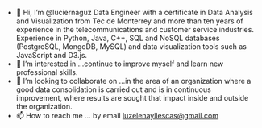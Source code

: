 - 👋 Hi, I’m @luciernaguz  Data Engineer with a certificate in Data Analysis and Visualization
  from Tec de Monterrey and more than ten years of experience in the telecommunications and customer service industries. 
  Experience in Python, Java, C++, SQL and NoSQL databases (PostgreSQL, MongoDB, MySQL) and data visualization tools such as JavaScript and D3.js.
- 👀 I’m interested in ...continue to improve myself and learn new professional skills.
- 💞️ I’m looking to collaborate on ...in the area of an organization where a good data consolidation is carried out and is in continuous improvement, where results are sought       that impact inside and outside the organization.
- 📫 How to reach me ... by email luzelenayllescas@gmail.com
 
<!---
luciernaguz/luciernaguz is a ✨ special ✨ repository because its `README.md` (this file) appears on your GitHub profile.
You can click the Preview link to take a look at your changes.
--->
